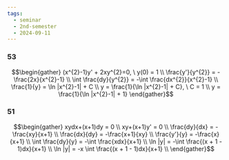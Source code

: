 ```yaml
---
tags:
  - seminar
  - 2nd-semester
  - 2024-09-11
---
```

### 53

$$\begin{gather}
(x^{2}-1)y' + 2xy^{2}=0, \ y(0) = 1 \\
\frac{y'}{y^{2}} = -\frac{2x}{x^{2}-1} \\
\int \frac{dy}{y^{2}} = -\int \frac{dx^{2}}{x^{2}-1} \\
\frac{1}{y} = \ln |x^{2}-1| + C \\
y = \frac{1}{\ln |x^{2}-1| + C}, \ C = 1 \\
y = \frac{1}{\ln |x^{2}-1| + 1}
\end{gather}$$

### 51

$$\begin{gather}
xydx+(x+1)dy = 0 \\
xy+(x+1)y' = 0 \\
\frac{dy}{dx} = -\frac{xy}{x+1} \\
\frac{dx}{dy} = -\frac{x+1}{xy} \\
\frac{y'}{y} = -\frac{x}{x+1} \\
\int \frac{dy}{y} = -\int \frac{xdx}{x+1} \\
\ln |y| = -\int \frac{(x + 1 - 1)dx}{x+1} \\
\ln |y| = -x \int \frac{(x + 1 - 1)dx}{x+1} \\
\end{gather}$$